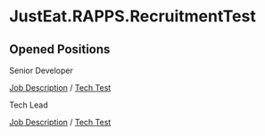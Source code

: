 JustEat.RAPPS.RecruitmentTest
====================================

## Opened Positions ##
Senior Developer

[Job Description](http://tech.just-eat.com/jobs/senior-developer-restaurant-apps/) 
/
[Tech Test](Senior.Developer.TechTest.md)

Tech Lead 

[Job Description](http://tech.just-eat.com/jobs/tech-lead-restaurant-apps/)
/
[Tech Test](Tech.Lead.TechTest.md)

